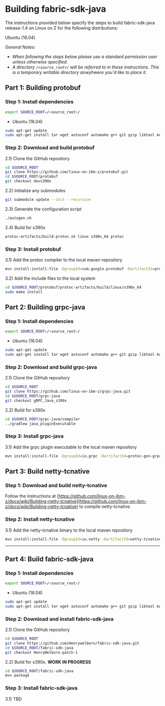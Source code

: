 # Building fabric-sdk-java

The instructions provided below specify the steps to build fabric-sdk-java release-1.4 on Linux on Z for the following distributions:

Ubuntu (16.04)

*General Notes:*

- *When following the steps below please use a standard permission user unless otherwise specified.*
- *A directory `/<source_root>/` will be referred to in these instructions. This is a temporary writable directory anwyhwere you'd like to place it.*

## Part 1: Building protobuf

### Step 1: Install dependencies

```bash
export SOURCE_ROOT=/<source_root>/
```

- Ubuntu (16.04)

```bash
sudo apt-get update 
sudo apt-get install tar wget autoconf automake g++ git gzip libtool make bzip2 curl unzip zlib1g-dev openjdk-8-jdk-headless maven ninja-build cmake libssl-dev perl golang libapr1-dev
```

### Step 2: Download and build protobuf

2.1) Clone the GitHub repository

```bash
cd $SOURCE_ROOT
git clone https://github.com/linux-on-ibm-z/protobuf.git
cd $SOURCE_ROOT/protobuf
git checkout devs390x
```

2.2) Initialize any submodules

```bash
git submodule update --init --recursive
```

2.3) Generate the configuration script

```bash
./autogen.sh
```

2.4) Build for s390x

```bash
protoc-artifacts/build-protoc.sh linux s390x_64 protoc
```

### Step 3: Install protobuf

3.1) Add the protoc compiler to the local maven repository

```bash
mvn install:install-file -DgroupId=com.google.protobuf -DartifactId=protoc -Dversion=3.0.0 -Dclassifier=linux-s390_64 -Dpackaging=exe -Dfile=$SOURCE_ROOT/protobuf/protoc-artifacts/target/linux/s390x_64/protoc.exe
```

3.2) Add the include files to the local system

```bash
cd $SOURCE_ROOT/protobuf/protoc-artifacts/build/linux/s390x_64
sudo make install
```


## Part 2: Building grpc-java

### Step 1: Install dependencies

```bash
export SOURCE_ROOT=/<source_root>/
```

- Ubuntu (16.04)

```bash
sudo apt-get update 
sudo apt-get install tar wget autoconf automake g++ git gzip libtool make bzip2 curl unzip zlib1g-dev openjdk-8-jdk-headless maven ninja-build cmake libssl-dev perl golang libapr1-dev
```

### Step 2: Download and build grpc-java

2.1) Clone the GitHub repository

```bash
cd $SOURCE_ROOT
git clone https://github.com/linux-on-ibm-z/grpc-java.git
cd $SOURCE_ROOT/grpc-java
git checkout gRPC_Java_s390x
```
 
2.2) Build for s390x

```bash
cd $SOURCE_ROOT/grpc-java/compiler
../gradlew java_pluginExecutable
```

### Step 3: Install grpc-java

3.1) Add the grpc plugin executable to the local maven repository

```bash
mvn install:install-file -DgroupId=io.grpc -DartifactId=protoc-gen-grpc-java -Dversion=1.17.1 -Dclassifier=linux-s390_64 -Dpackaging=exe -Dfile=$SOURCE_ROOT/grpc-java/compiler/build/exe/java_plugin/protoc-gen-grpc-java

```

## Part 3: Build netty-tcnative

### Step 1: Download and build netty-tcnative

Follow the instructions at [https://github.com/linux-on-ibm-z/docs/wiki/Building-netty-tcnative](https://github.com/linux-on-ibm-z/docs/wiki/Building-netty-tcnative) to compile netty-tcnative.

### Step 2: Install netty-tcnative

3.1) Add the netty-tcnative binary to the local maven repository

```bash
mvn install:install-file -DgroupId=io.netty -DartifactId=netty-tcnative-boringssl-static -Dversion=2.0.20.Final -Dclassifier=linux_s390_64 -Dpackaging=jar -Dfile=$SOURCE_ROOT/netty-tcnative/boringssl-static/target/netty-tcnative-boringssl-static-2.0.27.Final-SNAPSHOT-linux-s390_64.jar
```

---


## Part 4: Build fabric-sdk-java

### Step 1: Install dependencies

```bash
export SOURCE_ROOT=/<source_root>/
```

- Ubuntu (16.04)

```bash
sudo apt-get update 
sudo apt-get install tar wget autoconf automake g++ git gzip libtool make bzip2 curl unzip zlib1g-dev openjdk-8-jdk-headless maven ninja-build cmake libssl-dev perl golang libapr1-dev

```

### Step 2: Download and install fabric-sdk-java

2.1) Clone the GitHub repository

```bash
cd $SOURCE_ROOT
git clone https://github.com/Henrywelborn/fabric-sdk-java.git
cd $SOURCE_ROOT/fabric-sdk-java
git checkout HenryWelborn-patch-1
```

2.2) Build for s390x. **WORK IN PROGRESS**

```bash
cd $SOURCE_ROOT/fabric-sdk-java
mvn package
```

### Step 3: Install fabric-sdk-java

3.1) TBD